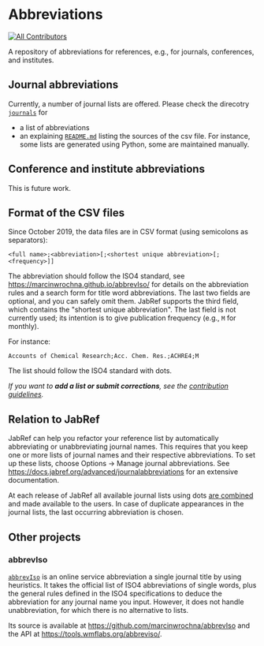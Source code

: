 # Abbreviations
<!-- ALL-CONTRIBUTORS-BADGE:START - Do not remove or modify this section -->
[![All Contributors](https://img.shields.io/badge/all_contributors-3-orange.svg?style=flat-square)](#contributors-)
<!-- ALL-CONTRIBUTORS-BADGE:END -->

A repository of abbreviations for references, e.g., for journals, conferences, and institutes.

## Journal abbreviations

Currently, a number of journal lists are offered.
Please check the direcotry [`journals`](journals/) for 

- a list of abbreviations
- an explaining [`README.md`](journals/README.md) listing the sources of the csv file. For instance, some lists are generated using Python, some are maintained manually.

## Conference and institute abbreviations

This is future work.

## Format of the CSV files

Since October 2019, the data files are in CSV format (using semicolons as separators):

 ```csv
<full name>;<abbreviation>[;<shortest unique abbreviation>[;<frequency>]]
```

The abbreviation should follow the ISO4 standard, see <https://marcinwrochna.github.io/abbrevIso/> for details on the abbreviation rules and a search form for title word abbreviations.
The last two fields are optional, and you can safely omit them.
JabRef supports the third field, which contains the "shortest unique abbreviation".
The last field is not currently used; its intention is to give publication frequency (e.g., `M` for monthly).

For instance:

```csv
Accounts of Chemical Research;Acc. Chem. Res.;ACHRE4;M
```

The list should follow the ISO4 standard with dots.

*If you want to **add a list or submit corrections**, see the [contribution guidelines](CONTRIBUTING.md).*

## Relation to JabRef

JabRef can help you refactor your reference list by automatically abbreviating or unabbreviating journal names.
This requires that you keep one or more lists of journal names and their respective abbreviations.
To set up these lists, choose Options -> Manage journal abbreviations.
See <https://docs.jabref.org/advanced/journalabbreviations> for an extensive documentation.

At each release of JabRef all available journal lists using dots [are combined](https://github.com/JabRef/jabref/blob/main/.github/workflows/refresh-journal-lists.yml) and made available to the users.
In case of duplicate appearances in the journal lists, the last occurring abbreviation is chosen.

## Other projects

### abbrevIso

[`abbrevIso`](https://marcinwrochna.github.io/abbrevIso/) is an online service abbreviation a single journal title by using heuristics.
It takes the official list of ISO4 abbreviations of single words, plus the general rules defined in the ISO4 specifications to deduce the abbreviation for any journal name you input.
However, it does not handle unabbreviation, for which there is no alternative to lists.

Its source is available at <https://github.com/marcinwrochna/abbrevIso> and the API at <https://tools.wmflabs.org/abbreviso/>.
